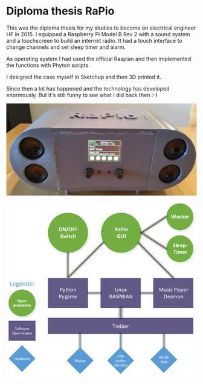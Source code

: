 # Diploma thesis RaPio

This was the diploma thesis for my studies to become an electrical engineer HF in 2015.
I equipped a Raspberry Pi Model B Rev 2 with a sound system and a touchscreen to build an internet radio.
It had a touch interface to change channels and set sleep timer and alarm.

As operating system I had used the official Raspian and then implemented the functions with Phyton scripts.

I designed the case myself in Sketchup and then 3D printed it.

Since then a lot has happened and the technology has developed enormously. But it's still funny to see what I did back then :-)

![RaPio](pictures/RaPio.png)

![Software](pictures/software-diagram.png)
